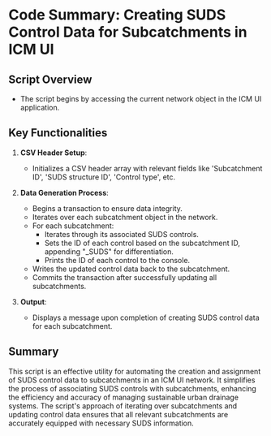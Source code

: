 
# Code Summary: Creating SUDS Control Data for Subcatchments in ICM UI

## Script Overview
- The script begins by accessing the current network object in the ICM UI application.

## Key Functionalities
1. **CSV Header Setup**:
   - Initializes a CSV header array with relevant fields like 'Subcatchment ID', 'SUDS structure ID', 'Control type', etc.

2. **Data Generation Process**:
   - Begins a transaction to ensure data integrity.
   - Iterates over each subcatchment object in the network.
   - For each subcatchment:
     - Iterates through its associated SUDS controls.
     - Sets the ID of each control based on the subcatchment ID, appending "_SUDS" for differentiation.
     - Prints the ID of each control to the console.
   - Writes the updated control data back to the subcatchment.
   - Commits the transaction after successfully updating all subcatchments.

3. **Output**:
   - Displays a message upon completion of creating SUDS control data for each subcatchment.

## Summary
This script is an effective utility for automating the creation and assignment of SUDS control data to subcatchments in an ICM UI network. It simplifies the process of associating SUDS controls with subcatchments, enhancing the efficiency and accuracy of managing sustainable urban drainage systems. The script's approach of iterating over subcatchments and updating control data ensures that all relevant subcatchments are accurately equipped with necessary SUDS information.
